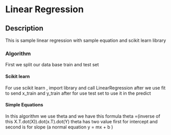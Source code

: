 # Linear Regression

## Description
This is sample linear regression with sample equation and scikit learn library

### Algorithm 
First we split our data base train and test set 

#### Scikit learn 
For use scikit learn , import library and call LinearRegression after we use fit to send x_train and y_train
after for use test set to use it in the predict 

#### Simple Equations
In this algorithm we use theta and we have this formula theta =(inverse of this  X.T.dot(X)).dot(x.T).dot(Y)
theta has two value first for intercept and second is for slope (a normal equation y = mx + b )
